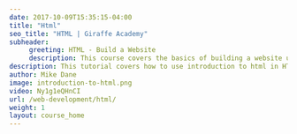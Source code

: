 ```yaml
---
date: 2017-10-09T15:35:15-04:00
title: "Html"
seo_title: "HTML | Giraffe Academy"
subheader:
     greeting: HTML - Build a Website
     description: This course covers the basics of building a website using HTML. Work your way through the videos and we'll teach you everything you need to know to create a basic website!
description: This tutorial covers how to use introduction to html in HTML.
author: Mike Dane
image: introduction-to-html.png
video: Ny1g1eQHnCI
url: /web-development/html/
weight: 1
layout: course_home
---
```

